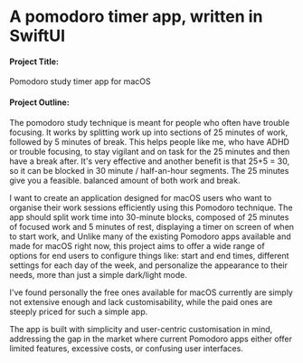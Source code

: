 # A pomodoro timer app, written in SwiftUI



#### Project Title:
Pomodoro study timer app for macOS

#### Project Outline:
The pomodoro study technique is meant for people who often have trouble focusing. It works by splitting work up into sections of 25 minutes of work, followed by 5 minutes of break. This helps people like me, who have ADHD or trouble focusing, to stay vigilant and on task for the 25 minutes and then have a break after. It's very effective and another benefit is that 25+5 = 30, so it can be blocked in 30 minute / half-an-hour segments. The 25 minutes give you a feasible. balanced amount of both work and break.

I want to create an application designed for macOS users who want to organise their work sessions efficiently using this Pomodoro technique. The app should split work time into 30-minute blocks, composed of 25 minutes of focused work and 5 minutes of rest, displaying a timer on screen of when to start work, and 
Unlike many of the existing Pomodoro apps available and made for macOS right now, this project aims to offer a wide range of  options for end users to configure things like: start and end times, different settings for each day of the week, and personalize the appearance to their needs, more than just a simple dark/light mode.

I've found personally the free ones available for macOS currently are simply not extensive enough and lack customisability, while the paid ones are steeply priced for such a simple app.

The app is built with simplicity and user-centric customisation in mind, addressing the gap in the market where current Pomodoro apps either offer limited features, excessive costs, or confusing user interfaces.
